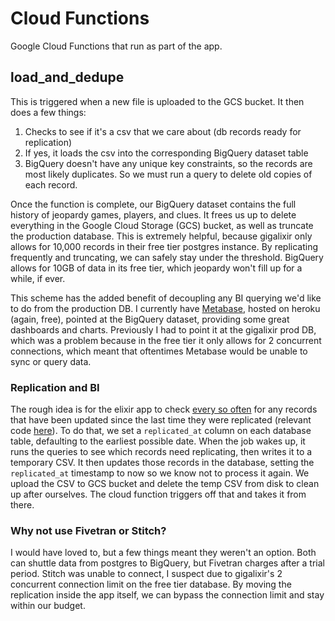 # Cloud Functions
Google Cloud Functions that run as part of the app.

## load_and_dedupe
This is triggered when a new file is uploaded to the GCS bucket.  It then does a few things:
1. Checks to see if it's a csv that we care about (db records ready for replication)
2. If yes, it loads the csv into the corresponding BigQuery dataset table
3. BigQuery doesn't have any unique key constraints, so the records are most likely duplicates.  So we must run a query to delete old copies of each record.

Once the function is complete, our BigQuery dataset contains the full history of jeopardy games, players, and clues.  It frees us up to delete everything in the Google Cloud Storage (GCS) bucket, as well as truncate the production database.  This is extremely helpful, because gigalixir only allows for 10,000 records in their free tier postgres instance.  By replicating frequently and truncating, we can safely stay under the threshold.  BigQuery allows for 10GB of data in its free tier, which jeopardy won't fill up for a while, if ever.

This scheme has the added benefit of decoupling any BI querying we'd like to do from the production DB.  I currently have [Metabase](https://www.metabase.com/), hosted on heroku (again, free), pointed at the BigQuery dataset, providing some great dashboards and charts.  Previously I had to point it at the gigalixir prod DB, which was a problem because in the free tier it only allows for 2 concurrent connections, which meant that oftentimes Metabase would be unable to sync or query data.

### Replication and BI
The rough idea is for the elixir app to check [every so often](https://github.com/ryoung786/jeopardy/blob/master/config/prod.exs#L44) for any records that have been updated since the last time they were replicated (relevant code [here](https://github.com/ryoung786/jeopardy/blob/master/lib/jeopardy/bi_replication.ex#L60)).  To do that, we set a `replicated_at` column on each database table, defaulting to the earliest possible date.  When the job wakes up, it runs the queries to see which records need replicating, then writes it to a temporary CSV.  It then updates those records in the database, setting the `replicated_at` timestamp to now so we know not to process it again.  We upload the CSV to GCS bucket and delete the temp CSV from disk to clean up after ourselves.  The cloud function triggers off that and takes it from there.

### Why not use Fivetran or Stitch?
I would have loved to, but a few things meant they weren't an option.  Both can shuttle data from postgres to BigQuery, but Fivetran charges after a trial period.  Stitch was unable to connect, I suspect due to gigalixir's 2 concurrent connection limit on the free tier database.  By moving the replication inside the app itself, we can bypass the connection limit and stay within our budget.

